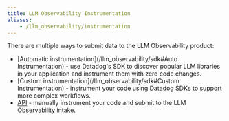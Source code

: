 ```yaml
---
title: LLM Observability Instrumentation
aliases:
    - /llm_observability/instrumentation
---
```



There are multiple ways to submit data to the LLM Observability product:


- [Automatic instrumentation](/llm_observability/sdk#Auto Instrumentation) - use Datadog's SDK to discover popular LLM libraries in your application and instrument them with zero code changes.
- [Custom instrumentation](/llm_observability/sdk#Custom Instrumentation) - instrument your code using Datadog SDKs to support more complex workflows.
- [API](/llm_observability/api) - manually instrument your code and submit to the LLM Observability intake.

